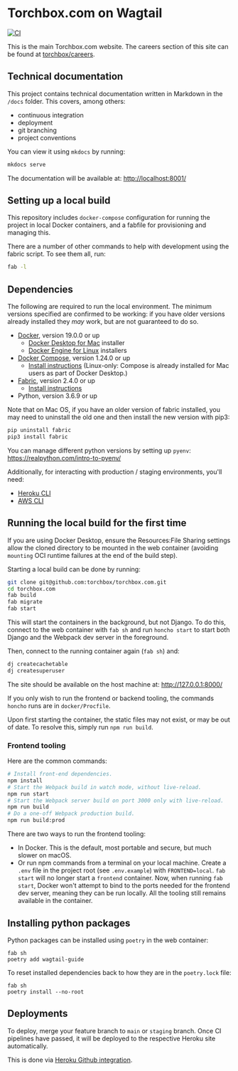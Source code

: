 # Torchbox.com on Wagtail

[![CI](https://github.com/torchbox/torchbox.com/actions/workflows/test.yml/badge.svg)](https://github.com/torchbox/torchbox.com/actions/workflows/test.yml)

This is the main Torchbox.com website. The careers section of this site can be found at [torchbox/careers](https://github.com/torchbox/careers).

## Technical documentation

This project contains technical documentation written in Markdown in the `/docs` folder. This covers, among others:

- continuous integration
- deployment
- git branching
- project conventions

You can view it using `mkdocs` by running:

```bash
mkdocs serve
```

The documentation will be available at: <http://localhost:8001/>

## Setting up a local build

This repository includes `docker-compose` configuration for running the project in local Docker containers,
and a fabfile for provisioning and managing this.

There are a number of other commands to help with development using the fabric script. To see them all, run:

```bash
fab -l
```

## Dependencies

The following are required to run the local environment. The minimum versions specified are confirmed to be working:
if you have older versions already installed they _may_ work, but are not guaranteed to do so.

- [Docker](https://www.docker.com/), version 19.0.0 or up
  - [Docker Desktop for Mac](https://hub.docker.com/editions/community/docker-ce-desktop-mac) installer
  - [Docker Engine for Linux](https://hub.docker.com/search?q=&type=edition&offering=community&sort=updated_at&order=desc&operating_system=linux) installers
- [Docker Compose](https://docs.docker.com/compose/), version 1.24.0 or up
  - [Install instructions](https://docs.docker.com/compose/install/) (Linux-only: Compose is already installed for Mac users as part of Docker Desktop.)
- [Fabric](https://www.fabfile.org/), version 2.4.0 or up
  - [Install instructions](https://www.fabfile.org/installing.html)
- Python, version 3.6.9 or up

Note that on Mac OS, if you have an older version of fabric installed, you may need to uninstall the old one and then install the new version with pip3:

```bash
pip uninstall fabric
pip3 install fabric
```

You can manage different python versions by setting up `pyenv`: https://realpython.com/intro-to-pyenv/

Additionally, for interacting with production / staging environments, you'll need:

- [Heroku CLI](https://devcenter.heroku.com/articles/heroku-cli)
- [AWS CLI](https://docs.aws.amazon.com/cli/latest/userguide/install-cliv2.html)

## Running the local build for the first time

If you are using Docker Desktop, ensure the Resources:File Sharing settings allow the cloned directory to be mounted in the web container (avoiding `mounting` OCI runtime failures at the end of the build step).

Starting a local build can be done by running:

```bash
git clone git@github.com:torchbox/torchbox.com.git
cd torchbox.com
fab build
fab migrate
fab start
```

This will start the containers in the background, but not Django. To do this, connect to the web container with `fab sh` and run `honcho start` to start both Django and the Webpack dev server in the foreground.

Then, connect to the running container again (`fab sh`) and:

```bash
dj createcachetable
dj createsuperuser
```

The site should be available on the host machine at: http://127.0.0.1:8000/

If you only wish to run the frontend or backend tooling, the commands `honcho` runs are in `docker/Procfile`.

Upon first starting the container, the static files may not exist, or may be out of date. To resolve this, simply run `npm run build`.

### Frontend tooling

Here are the common commands:

```bash
# Install front-end dependencies.
npm install
# Start the Webpack build in watch mode, without live-reload.
npm run start
# Start the Webpack server build on port 3000 only with live-reload.
npm run build
# Do a one-off Webpack production build.
npm run build:prod
```

There are two ways to run the frontend tooling:

- In Docker. This is the default, most portable and secure, but much slower on macOS.
- Or run npm commands from a terminal on your local machine. Create a `.env` file in the project root (see `.env.example`) with `FRONTEND=local`. `fab start` will no longer start a `frontend` container. Now, when running `fab start`, Docker won't attempt to bind to the ports needed for the frontend dev server, meaning they can be run locally. All the tooling still remains available in the container.

## Installing python packages

Python packages can be installed using `poetry` in the web container:

```
fab sh
poetry add wagtail-guide
```

To reset installed dependencies back to how they are in the `poetry.lock` file:

```
fab sh
poetry install --no-root
```

## Deployments

To deploy, merge your feature branch to `main` or `staging` branch. Once CI pipelines have passed, it will be deployed to the respective Heroku site automatically.

This is done via [Heroku Github integration](https://devcenter.heroku.com/articles/github-integration).

